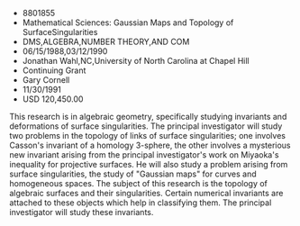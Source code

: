 
* 8801855
* Mathematical Sciences: Gaussian Maps and Topology of SurfaceSingularities
* DMS,ALGEBRA,NUMBER THEORY,AND COM
* 06/15/1988,03/12/1990
* Jonathan Wahl,NC,University of North Carolina at Chapel Hill
* Continuing Grant
* Gary Cornell
* 11/30/1991
* USD 120,450.00

This research is in algebraic geometry, specifically studying invariants and
deformations of surface singularities. The principal investigator will study two
problems in the topology of links of surface singularities; one involves
Casson's invariant of a homology 3-sphere, the other involves a mysterious new
invariant arising from the principal investigator's work on Miyaoka's inequality
for projective surfaces. He will also study a problem arising from surface
singularities, the study of "Gaussian maps" for curves and homogeneous spaces.
The subject of this research is the topology of algebraic surfaces and their
singularities. Certain numerical invariants are attached to these objects which
help in classifying them. The principal investigator will study these
invariants.
